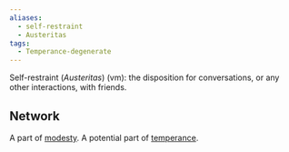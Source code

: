 ```yaml
---
aliases:
  - self-restraint
  - Austeritas
tags:
  - Temperance-degenerate
---
```

Self-restraint (*Austeritas*) (vm): the disposition for conversations, or any other interactions, with friends.


## Network
A part of [modesty](obsidian://open?vault=Obsidian&file=VGBF%20Network%2FCardinal%20Virtues%2FDegenerates%20of%20Temperance%2FModesty%20(vm)).
A potential part of [temperance](obsidian://open?vault=Obsidian&file=VGBF%20Network%2FCardinal%20Virtues%2FTemperance%20(vm)).